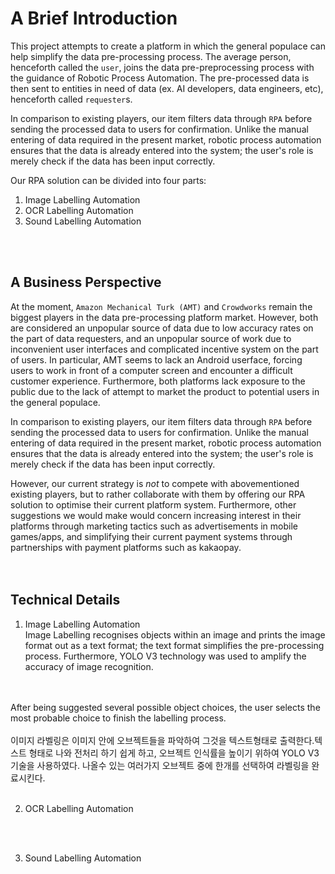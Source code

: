 # A Brief Introduction


This project attempts to create a platform in which the general populace can help simplify the data pre-processing process. The average person, henceforth called the `user`, joins the data pre-preprocessing process with the guidance of Robotic Process Automation. The pre-processed data is then sent to entities in need of data (ex. AI developers, data engineers, etc), henceforth called `requester`s.

In comparison to existing players, our item filters data through `RPA` before sending the processed data to users for confirmation. Unlike the manual entering of data required in the present market, robotic process automation ensures that the data is already entered into the system; the user's role is merely check if the data has been input correctly.

Our RPA solution can be divided into four parts: 
1. Image Labelling Automation
2. OCR Labelling Automation
3. Sound Labelling Automation

<br>
<br>

## A Business Perspective

At the moment, `Amazon Mechanical Turk (AMT)` and `Crowdworks` remain the biggest players in the data pre-processing platform market. However, both are considered an unpopular source of data due to low accuracy rates on the part of data requesters, and an unpopular source of work due to inconvenient user interfaces and complicated incentive system on the part of users. In particular, AMT seems to lack an Android userface, forcing users to work in front of a computer screen and encounter a difficult customer experience. Furthermore, both platforms lack exposure to the public due to the lack of attempt to market the product to potential users in the general populace. 

In comparison to existing players, our item filters data through `RPA` before sending the processed data to users for confirmation. Unlike the manual entering of data required in the present market, robotic process automation ensures that the data is already entered into the system; the user's role is merely check if the data has been input correctly.

However, our current strategy is *not* to compete with abovementioned existing players, but to rather collaborate with them by offering our RPA solution to optimise their current platform system. Furthermore, other suggestions we would make would concern increasing interest in their platforms through marketing tactics such as advertisements in mobile games/apps, and simplifying their current payment systems through partnerships with payment platforms such as kakaopay.  
<br>
<br>

## Technical Details

1. Image Labelling Automation <br>
Image Labelling recognises objects within an image and prints the image format out as a text format; the text format simplifies the pre-processing process. Furthermore, YOLO V3 technology was used to amplify the accuracy of image recognition. 
<br> 
<br>
After being suggested several possible object choices, the user selects the most probable choice to finish the labelling process.
<br>
<br>
이미지 라벨링은 이미지 안에 오브젝트들을 파악하여 그것을 텍스트형태로 출력한다.텍스트 형태로 나와 전처리 하기 쉽게 하고, 오브젝트 인식률을 높이기 위하여 YOLO V3 기술을 사용하였다. 나올수 있는 여러가지 오브젝트 중에 한개를 선택하여 라벨링을 완료시킨다.
<br>
<br>

2. OCR Labelling Automation


<br>
<br>

3. Sound Labelling Automation


<br>

